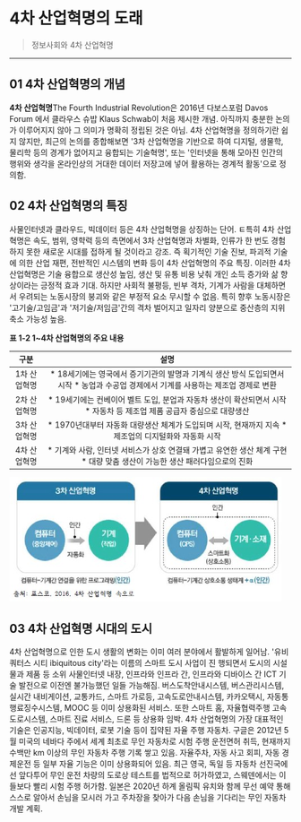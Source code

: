 # 4차 산업혁명의 도래

> 정보사회와 4차 산업혁명
---


## 01 4차 산업혁명의 개념
**4차 산업혁명**The Fourth Industrial Revolution은 2016년 다보스포럼 Davos Forum 에서 클라우스 슈밥 Klaus Schwab이 처음 제시한 개념.
아직까지 충분한 논의가 이루어지지 않아 그 의미가 명확히 정립된 것은 아님. 4차 산업혁명을 정의하기란 쉽지 않지만, 최근의 논의를 종합해보면
'3차 산업혁명을 기반으로 하여 디지털, 생물학, 물리학 등의 경계가 없어지고 융합되는 기술혁명', 또는 '인터넷을 통해 모아진 인간의 행위와 생각을
온라인상의 거대한 데이터 저장고에 넣어 활용하는 경계적 활동'으로 정의함.

## 02 4차 산업혁명의 특징
사물인터넷과 클라우드, 빅데이터 등은 4차 산업혁명을 상징하는 단어. ㅌ특히 4차 산업혁명은 속도, 범위, 영햑력 등의 측면에서 3차 산업혁명과 차별화,
인류가 한 번도 경험하지 못한 새로운 시대를 접하게 될 것이라고 강조. 즉 획기적인 기술 진보, 파괴적 기술에 의한 산업 재편, 전반적인 시스템의 변화
등이 4차 산업혁명의 주요 특징. 이러한 4차 산업혁명은 기술 융합으로 생산성 높임, 생산 및 유통 비용 낮춰 개인 소득 증가와 삶 향상이라는 긍정적 효과
기대. 하지만 사회적 불평등, 빈부 격차, 기계가 사람을 대체하면서 우려되는 노동시장의 붕괴와 같은 부정적 요소 무시할 수 없음. 특히 향후 노동시장은 
'고기술/고임금'과 '저기술/저임금'간의 격차 벌어지고 일자리 양분으로 중산층의 지위 축소 가능성 높음.

**표 1-2 1~4차 산업혁명의 주요 내용**

| 구분 | 설명 |
| :---: | :---: |
| 1차 산업혁명 | * 18세기에는 영국에서 증기기관의 발명과 기계식 생산 방식 도입되면서 시작 * 농업과 수공업 경제에서 기계를 사용하는 제조업 경제로 변환 | 
| 2차 산업혁명 | * 19세기에는 컨베이어 벨트 도입, 분업과 자동차 생산이 확산되면서 시작 * 자동차 등 제조업 제품 공급자 중심으로 대량생산 |
| 3차 산업혁명 | * 1970년대부터 자동화 대량생산 체계가 도입되며 시작, 현재까지 지속 * 제조업의 디지털화와 자동화 시작 |
| 4차 산업혁명 | * 기계와 사람, 인터넷 서비스가 상호 연결돼 가볍고 유연한 생산 체계 구현 * 대량 맞춤 생산이 가능한 생산 패러다임으로의 진화 |

![3차산업과 4차산업](./img/그림01_3차산업과4차산업.jpg)
 
 ## 03 4차 산업혁명 시대의 도시
 4차 산업혁명으로 인한 도시 생활의 변화는 이미 여러 분야에서 활발하게 일어남. '유비쿼터스 시티 ibiquitous city'라는 이름의 스마트 도시 사업이 진
 행되면서 도시의 시설물과 제품 등 소위 사물인터넷 내장, 인프라와 인프라 간, 인프라와 디바이스 간 ICT 기술 발전으로 이전엔 불가능했던 일들 가능해짐.
 버스도착안내시스템, 버스관리시스템, 실시간 내비게이션, 교통카드, 스마트 가로등, 고속도로안내시스템, 카카오택시, 자동통행료징수시스템, MOOC 등 이미
 상용화된 서비스. 또한 스마트 홈, 자율협력주행 고속도로시스템, 스마트 진료 서비스, 드론 등 상용화 임박.
 4차 산업혁명의 가장 대표적인 기술은 인공지능, 빅데이터, 로봇 기술 등이 집약된 자율 주행 자동차. 구글은 2012년 5월 미국의 네바다 주에서 세계 최초로
 무인 자동차로 시험 주행 운전면허 취득, 현재까지 수백만 km 이상의 무인 자동차 주행 기록 쌓고 있음. 자율주차, 자동 사고 회피, 자동 경제운전 등 일부
 자율 기능은 이미 상용화되어 있음. 최근 영국, 독일 등 자동차 선진국에선 앞다투어 무인 운전 차량의 도로상 테스트를 법적으로 허가하였고, 스웨덴에서는
 이들보다 빨리 시험 주행 허가함. 일본은 2020년 하계 올림픽 유치와 함께 무선 예약 통해 스스로 알아서 손님을 모시러 가고 주차장을 찾아가 다음 손님을
 기다리는 무인 자동차 개발 계획.
